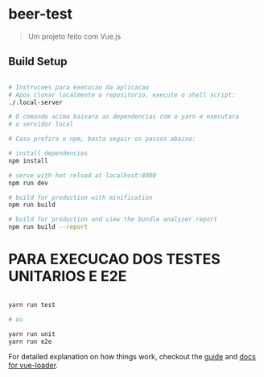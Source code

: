 # beer-test

> Um projeto feito com Vue.js

## Build Setup

``` bash

# Instrucoes para execucao da aplicacao
# Apos clonar localmente o repositorio, execute o shell script:
./.local-server

# O comando acima baixara as dependencias com o yarn e executara
# o servidor local

# Caso prefira o npm, basta seguir os passos abaixo:

# install dependencies
npm install

# serve with hot reload at localhost:8080
npm run dev

# build for production with minification
npm run build

# build for production and view the bundle analyzer report
npm run build --report
```

# PARA EXECUCAO DOS TESTES UNITARIOS E E2E

``` bash

yarn run test

# ou

yarn run unit
yarn run e2e

```

For detailed explanation on how things work, checkout the [guide](http://vuejs-templates.github.io/webpack/) and [docs for vue-loader](http://vuejs.github.io/vue-loader).
